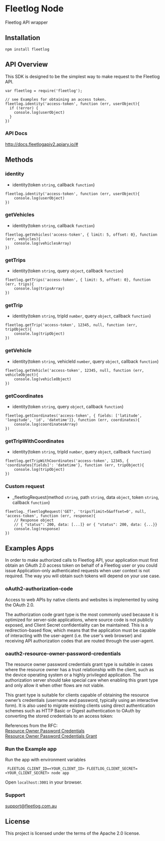 # Fleetlog Node
Fleetlog API wrapper

## Installation
```
npm install fleetlog
```

## API Overview
This SDK is designed to be the simplest way to make request to the Fleetlog API.

```
var fleetlog = require('fleetlog');

// see Examples for obtaining an access token.
fleetlog.identity('access-token', function (err, userObject){
  if (!error) {
  	console.log(userObject)  
  }
})
```

### API Docs
http://docs.fleetlogapiv2.apiary.io/#


## Methods
### identity
- identity(token ```string```, callback ```function```)
```
fleetlog.identity('access-token', function (err, userObject){
  	console.log(userObject)  
})
```

### getVehicles
- identity(token ```string```, callback ```function```)
```
fleetlog.getVehicles('access-token', { limit: 5, offset: 0}, function (err, vehicles){
  	console.log(vehiclesArray)  
})
```

### getTrips
- identity(token ```string```, query ```object```, callback ```function```)
```
fleetlog.getTrips('access-token', { limit: 5, offset: 0}, function (err, trips){
  	console.log(tripsArray)  
})
```

### getTrip
- identity(token ```string```,  tripId ```number```, query ```object```,  callback ```function```)
```
fleetlog.getTrip('access-token', 12345, null, function (err, tripObject){
  	console.log(tripObject)  
})
```

### getVehicle
- identity(token ```string```,  vehicleId ```number```, query ```object```,  callback ```function```)
```
fleetlog.getVehicle('access-token', 12345, null, function (err, vehicleObject){
  	console.log(vehicleObject)  
})
```

### getCoordinates
- identity(token ```string```, query ```object```,  callback ```function```)
```
fleetlog.getCoordinates('access-token', { fields: ['latitude', 'longitude', 'id', 'datetime']}, function (err, coordinates){
  	console.log(coordinatesArray)  
})
```

### getTripWithCoordinates
- identity(token ```string```, tripId ```number```, query ```object```,  callback ```function```)
```
fleetlog.getTripWithCoordinates('access-token', 12345, { 'coordinates[fields]': 'datetime'}, function (err, tripObject){
  	console.log(tripObject)  
})
```

### Custom request
- _fleetlogRequest(method ```string```, path ```string```, data ```object```, token ```string```, callback ```function```)
```
fleetlog._fleetlogRequest('GET', 'trips?limit=5&offset=0', null, 'access-token', function (err, response){
	// Response object
	// { "status": 200, data: [...]} or { "status": 200, data: {...}}
  	console.log(response)  
})
```


## Examples Apps
In order to make authorized calls to Fleetlog API, 
your application must first obtain an OAuth 2.0 access token on behalf 
of a Fleetlog user or you could issue Application-only authenticated 
requests when user context is not required. The way you will obtain such tokens will depend on your use case.

### oAuth2-authorization-code
Access to web APIs by native clients and websites is implemented by using the OAuth 2.0.

The authorization code grant type is the most commonly used because it is optimized for server-side applications, 
where source code is not publicly exposed, and Client Secret confidentiality can be maintained. 
This is a redirection-based flow, which means that the application must be capable of interacting with the user-agent (i.e. the user's web browser) 
and receiving API authorization codes that are routed through the user-agent.

### oauth2-resource-owner-password-credentials
The resource owner password credentials grant type is suitable in cases where the resource owner has a trust relationship with the client, 
such as the device operating system or a highly privileged application. 
The authorization server should take special care when enabling this grant type and only allow it when other flows are not viable.

This grant type is suitable for clients capable of obtaining the resource owner’s credentials (username and password, 
typically using an interactive form). It is also used to migrate existing clients using 
direct authentication schemes such as HTTP Basic or Digest authentication to OAuth by converting the stored credentials to an access token:

References from the RFC:     
[Resource Owner Password Credentials](http://tools.ietf.org/html/rfc6749#section-1.3.3)  
[Resource Owner Password Credentials Grant](http://tools.ietf.org/html/rfc6749#section-4.3)


### Run the Example app
Run the app with environment variables

```
 FLEETLOG_CLIENT_ID=<YOUR_CLIENT_ID> FLEETLOG_CLIENT_SECRET=<YOUR_CLIENT_SECRET> node app
```

Open `localhost:3001` in your browser.

### Support 

support@fleetlog.com.au

## License

This project is licensed under the terms of the Apache 2.0 license.